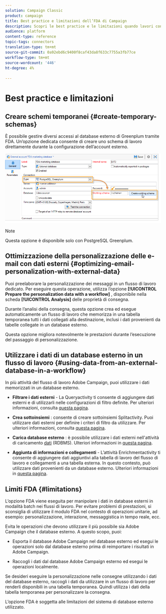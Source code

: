 ```yaml
---
solution: Campaign Classic
product: campaign
title: Best practice e limitazioni dell’FDA di Campaign
description: Scopri le best practice e le limitazioni quando lavori con un database esterno (FDA)
audience: platform
content-type: reference
topic-tags: connectors
translation-type: tm+mt
source-git-commit: 0a92ebd6c9400f8caf43da8f633c7755a3fb77ce
workflow-type: tm+mt
source-wordcount: '446'
ht-degree: 4%

---
```



# Best practice e limitazioni

## Creare schemi temporanei {#create-temporary-schemas}

È possibile gestire diversi accessi al database esterno di Greenplum tramite FDA. Un’opzione dedicata consente di creare uno schema di lavoro direttamente durante la configurazione dell’account esterno.

![](assets/fda_work_table.png)

>[!NOTE]
>
>Questa opzione è disponibile solo con PostgreSQL Greenplum.

## Ottimizzazione della personalizzazione delle e-mail con dati esterni {#optimizing-email-personalization-with-external-data}

Puoi preelaborare la personalizzazione dei messaggi in un flusso di lavoro dedicato. Per eseguire questa operazione, utilizza l’opzione **[!UICONTROL Prepare the personalization data with a workflow]** , disponibile nella scheda **[!UICONTROL Analysis]** delle proprietà di consegna.

Durante l’analisi della consegna, questa opzione crea ed esegue automaticamente un flusso di lavoro che memorizza in una tabella temporanea tutti i dati collegati alla destinazione, inclusi i dati provenienti da tabelle collegate in un database esterno.

Questa opzione migliora notevolmente le prestazioni durante l’esecuzione del passaggio di personalizzazione.

## Utilizzare i dati di un database esterno in un flusso di lavoro {#using-data-from-an-external-database-in-a-workflow}

In più attività del flusso di lavoro Adobe Campaign, puoi utilizzare i dati memorizzati in un database esterno.

* **Filtrare i dati esterni**  - La  [](../../workflow/using/targeting-data.md#selecting-data) Queryactivity ti consente di aggiungere dati esterni e di utilizzarli nelle configurazioni di filtro definite. Per ulteriori informazioni, consulta [questa pagina](../../workflow/using/targeting-data.md#selecting-data).

* **Crea sottoinsiemi** : consente di creare sottoinsiemi  [](../../workflow/using/split.md) Splitactivity. Puoi utilizzare dati esterni per definire i criteri di filtro da utilizzare. Per ulteriori informazioni, consulta [questa pagina](../../workflow/using/split.md).

* **Carica database esterno** : è possibile utilizzare i dati esterni nell&#39;attività di caricamento  [dati](../../workflow/using/data-loading--rdbms-.md)  (RDBMS). Ulteriori informazioni in [questa pagina](../../workflow/using/data-loading--rdbms-.md).

* **Aggiunta di informazioni e collegamenti**  - L’attività  [](../../workflow/using/enrichment.md) Enrichmentactivity ti consente di aggiungere dati aggiuntivi alla tabella di lavoro del flusso di lavoro e collegamenti a una tabella esterna. In questo contesto, può utilizzare dati provenienti da un database esterno. Ulteriori informazioni in [questa pagina](../../workflow/using/enrichment.md).

## Limiti FDA {#limitations}

L’opzione FDA viene eseguita per manipolare i dati in database esterni in modalità batch nei flussi di lavoro. Per evitare problemi di prestazioni, si sconsiglia di utilizzare il modulo FDA nel contesto di operazioni unitarie, ad esempio: personalizzazione, interazione, messaggistica in tempo reale, ecc.

Evita le operazioni che devono utilizzare il più possibile sia Adobe Campaign che il database esterno. A questo scopo, puoi:

* Esporta il database Adobe Campaign nel database esterno ed esegui le operazioni solo dal database esterno prima di reimportare i risultati in Adobe Campaign.

* Raccogli i dati dal database Adobe Campaign esterno ed esegui le operazioni localmente.

Se desideri eseguire la personalizzazione nelle consegne utilizzando i dati del database esterno, raccogli i dati da utilizzare in un flusso di lavoro per renderli disponibili in una tabella temporanea. Quindi utilizza i dati della tabella temporanea per personalizzare la consegna.

L’opzione FDA è soggetta alle limitazioni del sistema di database esterno utilizzato.

